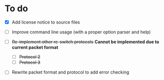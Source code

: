 # To do
- [x] Add license notice to source files
- [ ] Improve command line usage (with a proper option parser and help)
- [ ] ~~Re-implement other rc-switch protocols~~ **Cannot be implemented due to current packet format**
  - [ ] ~~Protocol 2~~
  - [ ] ~~Protocol 3~~
- [ ] Rewrite packet format and protocol to add error checking

